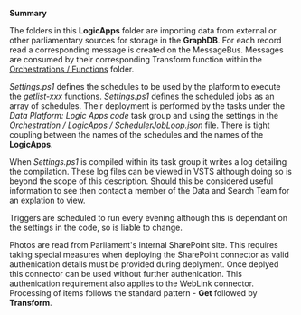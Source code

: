 **Summary**

The folders in this **LogicApps** folder are importing data from external or other parliamentary sources
for storage in the **GraphDB**.  For each record read a corresponding message is created on the MessageBus.  Messages
are consumed by their corresponding Transform function within the [Orchestrations / Functions](https://data-parliament.visualstudio.com/Platform/_git/Orchestration?path=%2FFunctions&version=GBmaster&_a=contents) folder.

*Settings.ps1* defines the schedules to be used by the platform to execute the *getlist-xxx* functions.  *Settings.ps1*
defines the scheduled jobs as an array of schedules.  Their deployment is 
performed by the tasks under the *Data Platform: Logic Apps code* task group and using the settings
in the *Orchestration / LogicApps / SchedulerJobLoop.json* file. There is tight coupling between the names
of the schedules and the names of the **LogicApps**.

When *Settings.ps1* is compiled within its task group it writes a log detailing the compilation.  These log files can be viewed in VSTS
although doing so is beyond the scope of this description.  Should this be considered
useful information to see then contact a member of the Data and Search Team for an explation to view.

Triggers are scheduled to run every evening although this is dependant on the settings in the code, so is liable to change.

Photos are read from Parliament's internal SharePoint site.  This requires taking special measures when deploying 
the SharePoint connector as valid authenication details must be provided during deplyment. Once deplyed this
connector can be used without further authenication.  This authenication requirement also applies to the WebLink connector.
Processing of items follows the standard pattern - **Get** followed by **Transform**.
